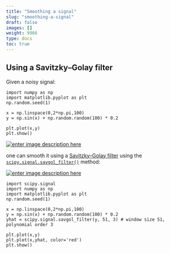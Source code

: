 ```yaml
---
title: "Smoothing a signal"
slug: "smoothing-a-signal"
draft: false
images: []
weight: 9966
type: docs
toc: true
---
```


## Using a Savitzky–Golay filter
Given a noisy signal:


```
import numpy as np
import matplotlib.pyplot as plt
np.random.seed(1)

x = np.linspace(0,2*np.pi,100)
y = np.sin(x) + np.random.random(100) * 0.2

plt.plot(x,y)
plt.show()
```
[![enter image description here][1]][1]

one can smooth it using a [Savitzky–Golay filter](https://en.wikipedia.org/wiki/Savitzky%E2%80%93Golay_filter) using the [`scipy.signal.savgol_filter()`](http://scipy.github.io/devdocs/generated/scipy.signal.savgol_filter.html#scipy.signal.savgol_filter) method:

[![enter image description here][2]][2]

```
import scipy.signal
import numpy as np
import matplotlib.pyplot as plt
np.random.seed(1)

x = np.linspace(0,2*np.pi,100)
y = np.sin(x) + np.random.random(100) * 0.2
yhat = scipy.signal.savgol_filter(y, 51, 3) # window size 51, polynomial order 3

plt.plot(x,y)
plt.plot(x,yhat, color='red')
plt.show()
```


  [1]: http://i.stack.imgur.com/DPSSa.png
  [2]: http://i.stack.imgur.com/ZOHNf.png

